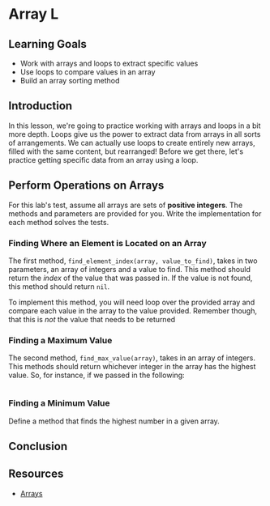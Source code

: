 # Array L

## Learning Goals

- Work with arrays and loops to extract specific values
- Use loops to compare values in an array
- Build an array sorting method

## Introduction

In this lesson, we're going to practice working with arrays and loops in a bit
more depth. Loops give us the power to extract data from arrays in all sorts of
arrangements. We can actually use loops to create entirely new arrays, filled
with the same content, but rearranged! Before we get there, let's practice
getting specific data from an array using a loop.

## Perform Operations on Arrays

For this lab's test, assume all arrays are sets of **positive integers**. The
methods and parameters are provided for you. Write the implementation for each
method solves the tests.

### Finding Where an Element is Located on an Array

The first method, `find_element_index(array, value_to_find)`, takes in two
parameters, an array of integers and a value to find. This method should
return the _index_ of the value that was passed in. If the value is not found,
this method should return `nil`.

To implement this method, you will need loop over the provided array and compare
each value in the array to the value provided. Remember though, that this is
_not_ the value that needs to be returned

### Finding a Maximum Value

The second method, `find_max_value(array)`, takes in an array of integers. This
methods should return whichever integer in the array has the highest value. So,
for instance, if we passed in the following:

```ruby

```

### Finding a Minimum Value

Define a method that finds the highest number in a given array.

## Conclusion

## Resources

- [Arrays](https://ruby-doc.org/core-2.5.3/Array.html)
